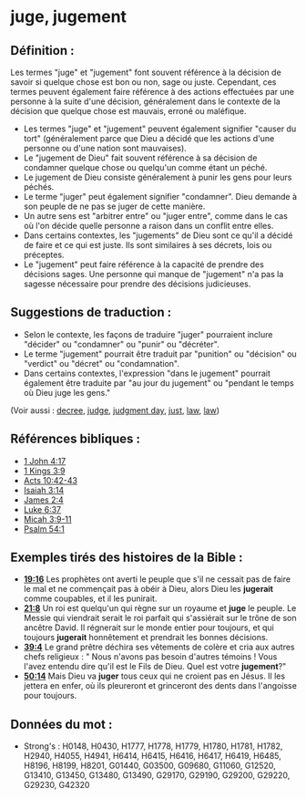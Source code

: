 # juge, jugement

## Définition :

Les termes "juge" et "jugement" font souvent référence à la décision de savoir si quelque chose est bon ou non, sage ou juste. Cependant, ces termes peuvent également faire référence à des actions effectuées par une personne à la suite d'une décision, généralement dans le contexte de la décision que quelque chose est mauvais, erroné ou maléfique.

* Les termes "juge" et "jugement" peuvent également signifier "causer du tort" (généralement parce que Dieu a décidé que les actions d'une personne ou d'une nation sont mauvaises).
* Le "jugement de Dieu" fait souvent référence à sa décision de condamner quelque chose ou quelqu'un comme étant un péché.
* Le jugement de Dieu consiste généralement à punir les gens pour leurs péchés.
* Le terme "juger" peut également signifier "condamner". Dieu demande à son peuple de ne pas se juger de cette manière.
* Un autre sens est "arbitrer entre" ou "juger entre", comme dans le cas où l'on décide quelle personne a raison dans un conflit entre elles.
* Dans certains contextes, les "jugements" de Dieu sont ce qu'il a décidé de faire et ce qui est juste. Ils sont similaires à ses décrets, lois ou préceptes.
* Le "jugement" peut faire référence à la capacité de prendre des décisions sages. Une personne qui manque de "jugement" n'a pas la sagesse nécessaire pour prendre des décisions judicieuses.

## Suggestions de traduction :

* Selon le contexte, les façons de traduire "juger" pourraient inclure "décider" ou "condamner" ou "punir" ou "décréter".
* Le terme "jugement" pourrait être traduit par "punition" ou "décision" ou "verdict" ou "décret" ou "condamnation".
* Dans certains contextes, l'expression "dans le jugement" pourrait également être traduite par "au jour du jugement" ou "pendant le temps où Dieu juge les gens."

(Voir aussi : [decree](../other/decree.md), [judge](../other/judgeposition.md), [judgment day](../kt/judgmentday.md), [just](../kt/justice.md), [law](../other/law.md), [law](../kt/lawofmoses.md))

## Références bibliques :

* [1 John 4:17](rc://en/tn/help/1jn/04/17)
* [1 Kings 3:9](rc://en/tn/help/1ki/03/09)
* [Acts 10:42-43](rc://en/tn/help/act/10/42)
* [Isaiah 3:14](rc://en/tn/help/isa/03/14)
* [James 2:4](rc://en/tn/help/jas/02/04)
* [Luke 6:37](rc://en/tn/help/luk/06/37)
* [Micah 3:9-11](rc://en/tn/help/mic/03/09)
* [Psalm 54:1](rc://en/tn/help/psa/054/01)

## Exemples tirés des histoires de la Bible :

* __[19:16](rc://en/tn/help/obs/19/16)__ Les prophètes ont averti le peuple que s'il ne cessait pas de faire le mal et ne commençait pas à obéir à Dieu, alors Dieu les __jugerait__ comme coupables, et il les punirait.
* __[21:8](rc://en/tn/help/obs/21/08)__ Un roi est quelqu'un qui règne sur un royaume et __juge__ le peuple. Le Messie qui viendrait serait le roi parfait qui s'assiérait sur le trône de son ancêtre David. Il régnerait sur le monde entier pour toujours, et qui toujours __jugerait__ honnêtement et prendrait les bonnes décisions.
* __[39:4](rc://en/tn/help/obs/39/04)__ Le grand prêtre déchira ses vêtements de colère et cria aux autres chefs religieux : " Nous n'avons pas besoin d'autres témoins ! Vous l'avez entendu dire qu'il est le Fils de Dieu. Quel est votre __jugement__?"
* __[50:14](rc://en/tn/help/obs/50/14)__ Mais Dieu va __juger__ tous ceux qui ne croient pas en Jésus. Il les jettera en enfer, où ils pleureront et grinceront des dents dans l'angoisse pour toujours.

## Données du mot :

* Strong's : H0148, H0430, H1777, H1778, H1779, H1780, H1781, H1782, H2940, H4055, H4941, H6414, H6415, H6416, H6417, H6419, H6485, H8196, H8199, H8201, G01440, G03500, G09680, G11060, G12520, G13410, G13450, G13480, G13490, G29170, G29190, G29200, G29220, G29230, G42320
